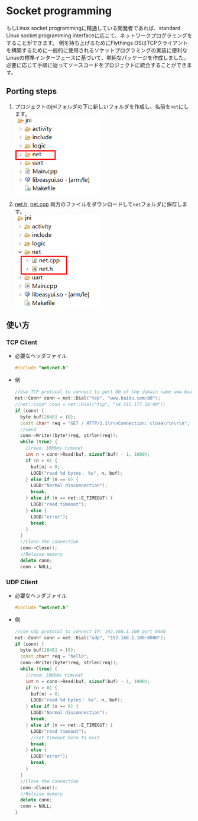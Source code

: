 # Socket programming
もしLinux socket programmingに精通している開発者であれば、standard Linux socket programming interfaceに応じて、ネットワークプログラミングをすることができます。
例を持ち上げるためにFlythings OSはTCPクライアントを構築するために一般的に使用されるソケットプログラミングの実装に便利なLinuxの標準インターフェースに基づいて、単純なパッケージを作成しました。必要に応じて手順に従ってソースコードをプロジェクトに統合することができます。

## Porting steps  
1. プロジェクトのjniフォルダの下に新しいフォルダを作成し、名前を`net`にします。   
    ![](assets/create_net_folder.png)   

2. [net.h](https://developer.flywizos.com/src/net/net.h), [net.cpp](https://developer.flywizos.com/src/net/net.cpp) 両方のファイルをダウンロードして`net`フォルダに保存します。   
    ![](assets/net_class.png)  

## 使い方
### TCP Client
* 必要なヘッダファイル
  ```c++
  #include "net/net.h"
  ```
* 例
  ```c++
  //Use TCP protocol to connect to port 80 of the domain name www.baidu.com, and change the domain name to IP.
  net::Conn* conn = net::Dial("tcp", "www.baidu.com:80");
  //net::Conn* conn = net::Dial("tcp", "14.215.177.38:80");
  if (conn) {
    byte buf[2048] = {0};
    const char* req = "GET / HTTP/1.1\r\nConnection: close\r\n\r\n";
    //send
    conn->Write((byte*)req, strlen(req));
    while (true) {
      //read，1000ms timeout
      int n = conn->Read(buf, sizeof(buf) - 1, 1000);
      if (n > 0) {
        buf[n] = 0;
        LOGD("read %d bytes： %s", n, buf);
      } else if (n == 0) {
        LOGD("Normal disconnection");
        break;
      } else if (n == net::E_TIMEOUT) {
        LOGD("read timeout");
      } else {
        LOGD("error");
        break;
      }
    }
    //Close the connection
    conn->Close();
    //Release memory
    delete conn;
    conn = NULL;
  ```

### UDP Client
* 必要なヘッダファイル
  ```c++
  #include "net/net.h"
  ```
* 例
  ```c++
  //Use udp protocol to connect IP: 192.168.1.100 port 8080
  net::Conn* conn = net::Dial("udp", "192.168.1.100:8080");
  if (conn) {
    byte buf[2048] = {0};
    const char* req = "hello";
    conn->Write((byte*)req, strlen(req));
    while (true) {
      //read，1000ms timeout
      int n = conn->Read(buf, sizeof(buf) - 1, 1000);
      if (n > 0) {
        buf[n] = 0;
        LOGD("read %d bytes： %s", n, buf);
      } else if (n == 0) {
        LOGD("Normal disconnection");
        break;
      } else if (n == net::E_TIMEOUT) {
        LOGD("read timeout");
        //Set timeout here to exit
        break;
      } else {
        LOGD("error");
        break;
      }
    }
    //Close the connection
    conn->Close();
    //Release memory
    delete conn;
    conn = NULL;
  }
  ```


